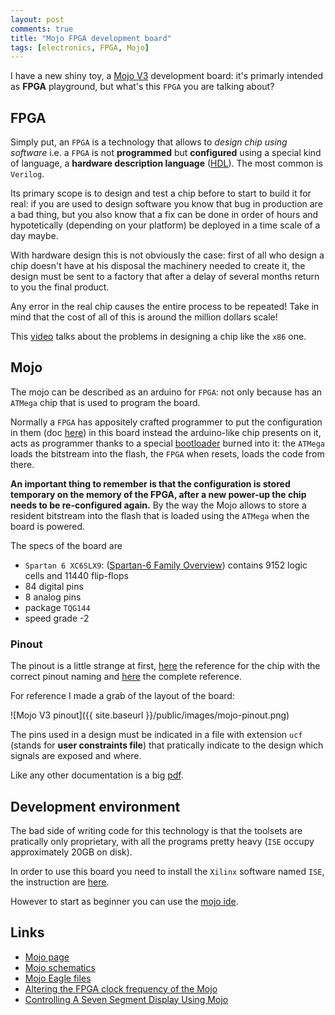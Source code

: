 ```yaml
---
layout: post
comments: true
title: "Mojo FPGA development board"
tags: [electronics, FPGA, Mojo]
---
```


I have a new shiny toy, a [Mojo V3](https://embeddedmicro.com/mojo-v3.html) development board: it's primarly intended as **FPGA**
playground, but what's this ``FPGA`` you are talking about?

## FPGA

Simply put, an ``FPGA`` is a technology that allows to *design chip using software* i.e.
a ``FPGA`` is not **programmed** but **configured** using a special kind of language, a **hardware description language**
([HDL](https://en.wikipedia.org/wiki/Hardware_description_language)). The most common
is ``Verilog``.

Its primary scope is to design and test a chip before to start to build it for real:
if you are used to design software you know that bug in production are a bad thing,
but you also know that a fix can be done in order of hours and hypotetically
(depending on your platform) be deployed in a time scale of a day maybe.

With hardware design this is not obviously the case: first of all who design a
chip doesn't have at his disposal the machinery needed to create it, the design
must be sent to a factory that after a delay of several months return to you
the final product.

Any error in the real chip causes the entire process to be repeated! Take in mind
that the cost of all of this is around the million dollars scale!

This [video](https://www.youtube.com/watch?v=eDmv0sDB1Ak) talks about the problems
in designing a chip like the ``x86`` one.

## Mojo

The mojo can be described as an arduino for ``FPGA``: not only because has an
``ATMega`` chip that is used to program the board.

Normally a ``FPGA``
has appositely crafted programmer to put the configuration in them (doc
[here](http://www.xilinx.com/support/documentation/user_guides/ug380.pdf)) in
this board instead the arduino-like chip presents on it, acts as programmer
thanks to a special [bootloader](https://github.com/embmicro/mojo-arduino)
burned into it: the ``ATMega`` loads the bitstream into the flash, the ``FPGA``
when resets, loads the code from there.

**An important thing to remember is that the configuration is stored temporary
on the memory of the FPGA, after a new power-up the chip needs to be
re-configured again.** By the way the Mojo allows to store a resident bitstream
into the flash that is loaded using the ``ATMega`` when the board is powered.

The specs of the board are 

 - ``Spartan 6 XC6SLX9``: ([Spartan-6 Family Overview](http://www.xilinx.com/support/documentation/data_sheets/ds160.pdf)) contains 9152 logic cells and 11440 flip-flops
 - 84 digital pins
 - 8 analog pins
 - package ``TQG144``
 - speed grade -2



### Pinout

The pinout is a little strange at first, [here](http://www.xilinx.com/support/packagefiles/s6packages/6slx9tqg144pkg.txt) the reference for the chip with the
correct pinout naming and [here](http://www.xilinx.com/support/documentation/user_guides/ug385.pdf) the complete reference.

For reference I made a grab of the layout of the board:

![Mojo V3 pinout]({{ site.baseurl }}/public/images/mojo-pinout.png)

The pins used in a design must be indicated in a file with extension ``ucf`` (stands for **user constraints file**) that
pratically indicate to the design which signals are exposed and where.

Like any other documentation is a big [pdf](http://www.xilinx.com/itp/xilinx10/books/docs/cgd/cgd.pdf).

## Development environment

The bad side of writing code for this technology is that the toolsets are pratically only proprietary, with all the
programs pretty heavy (``ISE`` occupy approximately 20GB on disk).

In order to use this board you need to install the ``Xilinx`` software named ``ISE``, the instruction
are [here](https://embeddedmicro.com/tutorials/mojo-software-and-updates/installing-ise).

However to start as beginner you can use the [mojo ide](https://embeddedmicro.com/tutorials/mojo-software-and-updates/mojo-ide).

## Links

 - [Mojo page](https://embeddedmicro.com/tutorials/mojo/)
 - [Mojo schematics](https://embeddedmicro.com/media/wysiwyg/mojo/v3-sch.pdf)
 - [Mojo Eagle files](https://embeddedmicro.com/media/wysiwyg/mojo/mojo-eagle-v3.zip)
 - [Altering the FPGA clock frequency of the Mojo](http://www.smolloy.com/2016/01/altering-the-fpga-clock-frequency-of-the-mojo/)
 - [Controlling A Seven Segment Display Using Mojo](https://coolcapengineer.wordpress.com/2013/06/03/controlling-seven-segment-display-using-mojo/)
